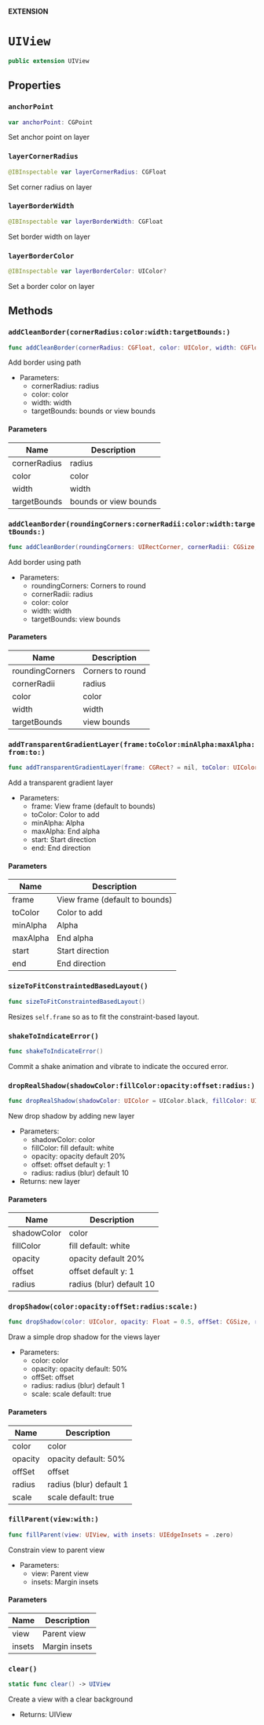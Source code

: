 **EXTENSION**

# `UIView`
```swift
public extension UIView
```

## Properties
### `anchorPoint`

```swift
var anchorPoint: CGPoint
```

Set anchor point on layer

### `layerCornerRadius`

```swift
@IBInspectable var layerCornerRadius: CGFloat
```

Set corner radius on layer

### `layerBorderWidth`

```swift
@IBInspectable var layerBorderWidth: CGFloat
```

Set border width on layer

### `layerBorderColor`

```swift
@IBInspectable var layerBorderColor: UIColor?
```

Set a border color on layer

## Methods
### `addCleanBorder(cornerRadius:color:width:targetBounds:)`

```swift
func addCleanBorder(cornerRadius: CGFloat, color: UIColor, width: CGFloat, targetBounds: CGRect?)
```

Add border using path
- Parameters:
  - cornerRadius: radius
  - color: color
  - width: width
  - targetBounds: bounds or view bounds

#### Parameters

| Name | Description |
| ---- | ----------- |
| cornerRadius | radius |
| color | color |
| width | width |
| targetBounds | bounds or view bounds |

### `addCleanBorder(roundingCorners:cornerRadii:color:width:targetBounds:)`

```swift
func addCleanBorder(roundingCorners: UIRectCorner, cornerRadii: CGSize, color: UIColor, width: CGFloat, targetBounds: CGRect?)
```

Add border using path
- Parameters:
  - roundingCorners: Corners to round
  - cornerRadii: radius
  - color: color
  - width: width
  - targetBounds: view bounds

#### Parameters

| Name | Description |
| ---- | ----------- |
| roundingCorners | Corners to round |
| cornerRadii | radius |
| color | color |
| width | width |
| targetBounds | view bounds |

### `addTransparentGradientLayer(frame:toColor:minAlpha:maxAlpha:from:to:)`

```swift
func addTransparentGradientLayer(frame: CGRect? = nil, toColor: UIColor, minAlpha: CGFloat, maxAlpha: CGFloat, from start: GradientLayerChangingDirection, to end: GradientLayerChangingDirection) -> CAGradientLayer
```

Add a transparent gradient layer

- Parameters:
  - frame: View frame (default to bounds)
  - toColor: Color to add
  - minAlpha: Alpha
  - maxAlpha: End alpha
  - start: Start direction
  - end: End direction

#### Parameters

| Name | Description |
| ---- | ----------- |
| frame | View frame (default to bounds) |
| toColor | Color to add |
| minAlpha | Alpha |
| maxAlpha | End alpha |
| start | Start direction |
| end | End direction |

### `sizeToFitConstraintedBasedLayout()`

```swift
func sizeToFitConstraintedBasedLayout()
```

Resizes `self.frame` so as to fit the constraint-based layout.

### `shakeToIndicateError()`

```swift
func shakeToIndicateError()
```

Commit a shake animation and vibrate to indicate the occured error.

### `dropRealShadow(shadowColor:fillColor:opacity:offset:radius:)`

```swift
func dropRealShadow(shadowColor: UIColor = UIColor.black, fillColor: UIColor = UIColor.white, opacity: Float = 0.2, offset: CGSize = CGSize(width: 0.0, height: 1.0), radius: CGFloat = 10) -> CAShapeLayer
```

New drop shadow by adding new layer
- Parameters:
  - shadowColor: color
  - fillColor: fill default: white
  - opacity: opacity default 20%
  - offset: offset default y: 1
  - radius: radius (blur) default 10
- Returns: new layer

#### Parameters

| Name | Description |
| ---- | ----------- |
| shadowColor | color |
| fillColor | fill default: white |
| opacity | opacity default 20% |
| offset | offset default y: 1 |
| radius | radius (blur) default 10 |

### `dropShadow(color:opacity:offSet:radius:scale:)`

```swift
func dropShadow(color: UIColor, opacity: Float = 0.5, offSet: CGSize, radius: CGFloat = 1, scale: Bool = true)
```

Draw a simple drop shadow for the views layer
- Parameters:
  - color: color
  - opacity: opacity default: 50%
  - offSet: offset
  - radius: radius (blur) default 1
  - scale:  scale default: true

#### Parameters

| Name | Description |
| ---- | ----------- |
| color | color |
| opacity | opacity default: 50% |
| offSet | offset |
| radius | radius (blur) default 1 |
| scale | scale default: true |

### `fillParent(view:with:)`

```swift
func fillParent(view: UIView, with insets: UIEdgeInsets = .zero)
```

Constrain view to parent view
- Parameters:
  - view: Parent view
  - insets: Margin insets

#### Parameters

| Name | Description |
| ---- | ----------- |
| view | Parent view |
| insets | Margin insets |

### `clear()`

```swift
static func clear() -> UIView
```

Create a view with a clear background
- Returns: UIView
